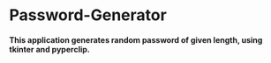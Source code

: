 # Password-Generator
#### This application generates random password of given length, using tkinter and pyperclip.
